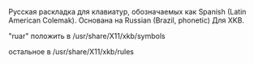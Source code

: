 Русская раскладка для клавиатур, обозначаемых как Spanish (Latin American Colemak).
Основана на Russian (Brazil, phonetic)
Для XKB.

"ruar" положить в /usr/share/X11/xkb/symbols 

остальное в /usr/share/X11/xkb/rules

